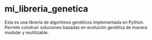# mi_libreria_genetica

Esta es una librería de algoritmos genéticos implementada en Python. Permite construir soluciones basadas en evolución genética de manera modular y reutilizable.
